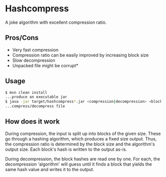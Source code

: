 # Hashcompress #

A joke algorithm with excellent compression ratio.

## Pros/Cons ##

* Very fast compression
* Compression ratio can be easily improved by increasing block size
* Slow decompression
* Unpacked file might be corrupt*

## Usage ##

```sh
$ mvn clean install
...produce an executable jar
$ java -jar target/hashcompress*.jar <compression|decompression> <blockSize> <input> <output>
...compress/decompress file
```

## How does it work ##

During compression, the input is split up into blocks of the given size. These go through a hashing algorithm, which produces a fixed size output. Thus, the compression ratio is determined by the block size and the algorithm's output size. Each block's hash is written to the output as-is.

During decompression, the block hashes are read one by one. For each, the decompression 'algorithm' will guess until it finds a block that yields the same hash value and writes it to the output.